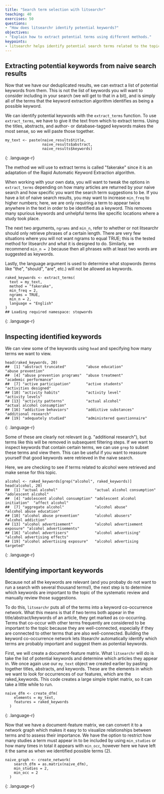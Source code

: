 ```yaml
---
title: "Search term selection with litsearchr"
teaching: 40
exercises: 50
questions:
- "How does litsearchr identify potential keywords?"
objectives:
- "Explain how to extract potential terms using different methods."
keypoints:
- litsearchr helps identify potential search terms related to the topic of a systematic review.
---
```


## Extracting potential keywords from naive search results

Now that we have our deduplicated results, we can extract a list of potential keywords from them. This is not the list of keywords you will want to consider including in your search (we will get to that in a bit), and is simply all of the terms that the keyword extraction algorithm identifies as being a possible keyword. 

We can identify potential keywords with the `extract_terms` function. To use `extract_terms`, we have to give it the text from which to extract terms. Using the titles, abstracts, and author- or database-tagged keywords makes the most sense, so we will paste those together. 

~~~
my_text <- paste(naive_results$title, 
                 naive_results$abstract, 
                 naive_results$keywords)
~~~
{: .language-r}



The method we will use to extract terms is called "fakerake" since it is an adaptation of the Rapid Automatic Keyword Extraction algorithm.

When working with your own data, you will want to tweak the options in `extract_terms` depending on how many articles are returned by your naive search and how specific you want the search term suggestions to be. If you have a lot of naive search results, you may want to increase `min_freq` to higher numbers; here, we are only requiring a term to appear twice anywhere in the text in order to be identified as a keyword. This removes many spurious keywords and unhelpful terms like specific locations where a study took place.

The next two arguments, `ngrams` and `min_n`, refer to whether or not litsearchr should only retrieve phrases of a certain length. There are very few situations where you will not want ngrams to equal TRUE; this is the tested method for litsearchr and what it is designed to do. Similarly, we recommend `min_n = 2` because then all phrases with at least two words are suggested as keywords. 

Lastly, the language argument is used to determine what stopwords (terms like "the", "should", "are", etc.) will not be allowed as keywords. 


~~~
raked_keywords <- extract_terms(
  text = my_text,
  method = "fakerake",
  min_freq = 2,
  ngrams = TRUE,
  min_n = 2,
  language = "English"
)
## Loading required namespace: stopwords
~~~
{: .language-r}


## Inspecting identified keywords

We can view some of the keywords using `head` and specifying how many terms we want to view. 

~~~
head(raked_keywords, 20)
##  [1] "abstract truncated"         "abuse education"            "abuse prevention"          
##  [4] "abuse prevention programs"  "abuse treatment"            "academic performance"      
##  [7] "active participation"       "active students"            "activities designed"       
## [10] "activity habits"            "activity level"             "activity levels"           
## [13] "activity patterns"          "actual alcohol"             "actual alcohol consumption"
## [16] "addictive behaviors"        "addictive substances"       "additional research"       
## [19] "adequately studied"         "administered questionnaire"
~~~
{: .language-r}

Some of these are clearly not relevant (e.g. "additional research"), but terms like this will be removed in subsequent filtering steps. If we want to inspect keywords that contain certain terms, we can use `grep` to subset these terms and view them. This can be useful if you want to reassure yourself that good keywords were retrieved in the naive search.

Here, we are checking to see if terms related to alcohol were retrieved and make sense for this topic.

~~~
alcohol <- raked_keywords[grep("alcohol", raked_keywords)]
head(alcohol, 20)
##  [1] "actual alcohol"                 "actual alcohol consumption"     "adolescent alcohol"            
##  [4] "adolescent alcohol consumption" "adolescent alcohol initiation"  "affect alcohol"                
##  [7] "aggregate alcohol"              "alcohol abuse"                  "alcohol abuse education"       
## [10] "alcohol abuse prevention"       "alcohol abusers"                "alcohol addiction"             
## [13] "alcohol advertisement"          "alcohol advertisement exposure" "alcohol advertisements"        
## [16] "alcohol advertisers"            "alcohol advertising"            "alcohol advertising effects"   
## [19] "alcohol advertising exposure"   "alcohol advertising targeted"  
~~~
{: .language-r}

## Identifying important keywords

Because not all the keywords are relevant (and you probaby do not want to run a search with several thousand terms!), the next step is to determine which keywords are important to the topic of the systematic review and manually review those suggestions. 

To do this, `litsearchr` puts all of the terms into a keyword co-occurrence network. What this means is that if two terms both appear in the title/abstract/keywords of an article, they get marked as co-occurring. Terms that co-occur with other terms frequently are considered to be important to the topic because they are well-connected, especially if they are connected to other terms that are also well-connected. Building the keyword co-occurrence network lets litsearchr automatically identify which terms are probably important and suggest them as potential keywords. 

First, we will create a document-feature matrix. What `litsearchr` will do is take the list of potential keywords and determine which articles they appear in. We once again use our `my_text` object we created earlier by pasting together titles, abstracts, and keywords. These are the elements in which we want to look for occurrences of our features, which are the raked_keywords. This code creates a large simple triplet matrix, so it can take a little while to run. 

~~~
naive_dfm <- create_dfm(
    elements = my_text,
    features = raked_keywords
  )
~~~
{: .language-r}

Now that we have a document-feature matrix, we can convert it to a network graph which makes it easy to to visualize relationships between terms and to assess their importance. We have the option to restrict how many studies a term must appear in to be included by using `min_studies` or how many times in total it appears with `min_occ`, however here we have left it the same as when we identified possible terms (2).

~~~
naive_graph <- create_network(
    search_dfm = as.matrix(naive_dfm),
    min_studies = 2,
    min_occ = 2
  )
~~~
{: .language-r}

